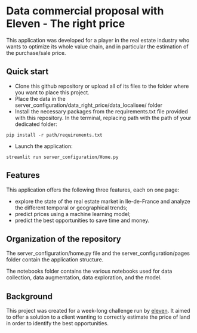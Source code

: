 # Data commercial proposal with Eleven - The right price

This application was developed for a player in the real estate industry who wants to optimize its whole value chain, and in particular the estimation of the purchase/sale price.


## Quick start

- Clone this github repository or upload all of its files to the folder where you want to place this project.
- Place the data in the server_configuration/data_right_price/data_localisee/ folder
- Install the necessary packages from the requirements.txt file provided with this repository. In the terminal, replacing path with the path of your dedicated folder:
```
pip install -r path/requirements.txt
```

- Launch the application:
```
streamlit run server_configuration/Home.py
```


## Features

This application offers the following three features, each on one page:
- explore the state of the real estate market in Ile-de-France and analyze the different temporal or geographical trends;
- predict prices using a machine learning model;
- predict the best opportunities to save time and money.


## Organization of the repository

The server_configuration/home.py file and the server_configuration/pages folder contain the application structure.

The notebooks folder contains the various notebooks used for data collection, data augmentation, data exploration, and the model.


## Background

This project was created for a week-long challenge run by [eleven](https://eleven-strategy.com). It aimed to offer a solution to a client wanting to correctly estimate the price of land in order to identify the best opportunities.
